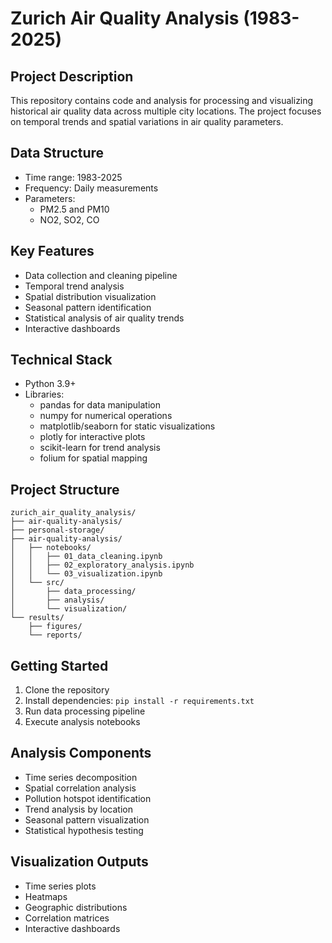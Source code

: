 # Zurich Air Quality Analysis (1983-2025)

## Project Description
This repository contains code and analysis for processing and visualizing historical air quality data across multiple city locations. The project focuses on temporal trends and spatial variations in air quality parameters.

## Data Structure
- Time range: 1983-2025
- Frequency: Daily measurements
- Parameters:
  - PM2.5 and PM10
  - NO2, SO2, CO
    
## Key Features
- Data collection and cleaning pipeline
- Temporal trend analysis
- Spatial distribution visualization
- Seasonal pattern identification
- Statistical analysis of air quality trends
- Interactive dashboards

## Technical Stack
- Python 3.9+
- Libraries:
  - pandas for data manipulation
  - numpy for numerical operations
  - matplotlib/seaborn for static visualizations
  - plotly for interactive plots
  - scikit-learn for trend analysis
  - folium for spatial mapping

## Project Structure
```
zurich_air_quality_analysis/
├── air-quality-analysis/
├── personal-storage/
├── air-quality-analysis/
│   ├── notebooks/
│   │   ├── 01_data_cleaning.ipynb
│   │   ├── 02_exploratory_analysis.ipynb
│   │   └── 03_visualization.ipynb
│   └── src/
│       ├── data_processing/
│       ├── analysis/
│       └── visualization/
└── results/
    ├── figures/
    └── reports/
```

## Getting Started
1. Clone the repository
2. Install dependencies: `pip install -r requirements.txt`
3. Run data processing pipeline
4. Execute analysis notebooks

## Analysis Components
- Time series decomposition
- Spatial correlation analysis
- Pollution hotspot identification
- Trend analysis by location
- Seasonal pattern visualization
- Statistical hypothesis testing

## Visualization Outputs
- Time series plots
- Heatmaps
- Geographic distributions
- Correlation matrices
- Interactive dashboards